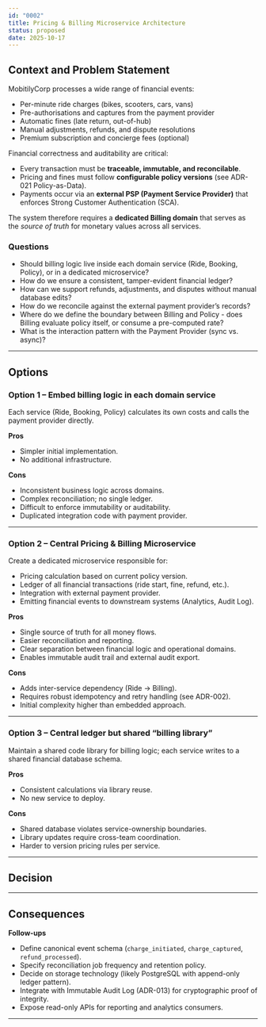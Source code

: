 ```yaml
---
id: "0002"
title: Pricing & Billing Microservice Architecture
status: proposed
date: 2025-10-17
---
```


## Context and Problem Statement

MobitilyCorp processes a wide range of financial events:

- Per-minute ride charges (bikes, scooters, cars, vans)
- Pre-authorisations and captures from the payment provider
- Automatic fines (late return, out-of-hub)
- Manual adjustments, refunds, and dispute resolutions
- Premium subscription and concierge fees (optional)

Financial correctness and auditability are critical:
- Every transaction must be **traceable, immutable, and reconcilable**.
- Pricing and fines must follow **configurable policy versions** (see ADR-021 Policy-as-Data).
- Payments occur via an **external PSP (Payment Service Provider)** that enforces Strong Customer Authentication (SCA).

The system therefore requires a **dedicated Billing domain** that serves as the *source of truth* for monetary values across all services.

### Questions

- Should billing logic live inside each domain service (Ride, Booking, Policy), or in a dedicated microservice?
- How do we ensure a consistent, tamper-evident financial ledger?
- How can we support refunds, adjustments, and disputes without manual database edits?
- How do we reconcile against the external payment provider’s records?
- Where do we define the boundary between Billing and Policy - does Billing evaluate policy itself, or consume a pre-computed rate?
- What is the interaction pattern with the Payment Provider (sync vs. async)?

---

## Options

### Option 1 – Embed billing logic in each domain service

Each service (Ride, Booking, Policy) calculates its own costs and calls the payment provider directly.

**Pros**
- Simpler initial implementation.
- No additional infrastructure.

**Cons**
- Inconsistent business logic across domains.
- Complex reconciliation; no single ledger.
- Difficult to enforce immutability or auditability.
- Duplicated integration code with payment provider.

---

### Option 2 – Central **Pricing & Billing Microservice**

Create a dedicated microservice responsible for:
- Pricing calculation based on current policy version.
- Ledger of all financial transactions (ride start, fine, refund, etc.).
- Integration with external payment provider.
- Emitting financial events to downstream systems (Analytics, Audit Log).

**Pros**
- Single source of truth for all money flows.
- Easier reconciliation and reporting.
- Clear separation between financial logic and operational domains.
- Enables immutable audit trail and external audit export.

**Cons**
- Adds inter-service dependency (Ride → Billing).
- Requires robust idempotency and retry handling (see ADR-002).
- Initial complexity higher than embedded approach.

---

### Option 3 – Central ledger but shared “billing library”

Maintain a shared code library for billing logic; each service writes to a shared financial database schema.

**Pros**
- Consistent calculations via library reuse.
- No new service to deploy.

**Cons**
- Shared database violates service-ownership boundaries.
- Library updates require cross-team coordination.
- Harder to version pricing rules per service.

---

## Decision
---

## Consequences

**Follow-ups**
- Define canonical event schema (`charge_initiated`, `charge_captured`, `refund_processed`).
- Specify reconciliation job frequency and retention policy.
- Decide on storage technology (likely PostgreSQL with append-only ledger pattern).
- Integrate with Immutable Audit Log (ADR-013) for cryptographic proof of integrity.
- Expose read-only APIs for reporting and analytics consumers.

---